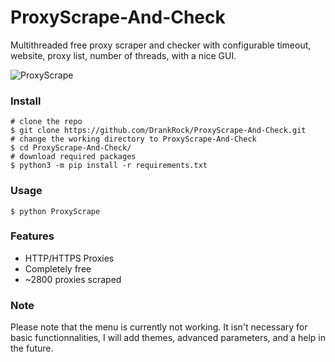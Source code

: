 # ProxyScrape-And-Check
Multithreaded free proxy scraper and checker with configurable timeout, website, proxy list, number of threads, with a nice GUI.

![ProxyScrape](https://user-images.githubusercontent.com/32172257/166814443-52f1cbb2-4475-40b1-96c1-92eeda4bba67.png)

### Install
```shell
# clone the repo
$ git clone https://github.com/DrankRock/ProxyScrape-And-Check.git
# change the working directory to ProxyScrape-And-Check
$ cd ProxyScrape-And-Check/
# download required packages
$ python3 -m pip install -r requirements.txt
```

### Usage
```shell
$ python ProxyScrape
```

### Features
* HTTP/HTTPS Proxies
* Completely free
* ~2800 proxies scraped

### Note
Please note that the menu is currently not working. It isn't necessary for basic functionnalities, I will add themes, advanced parameters, and a help in the future.
